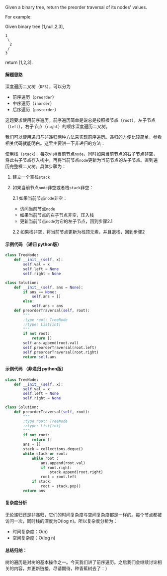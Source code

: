Given a binary tree, return the preorder traversal of its nodes' values.

For example:

Given binary tree [1,null,2,3],
   
    1   
     \
	  2
	 /
    3
   
return [1,2,3].

#### 解题思路
深度遍历二叉树（`DFS`），可以分为

 - 前序遍历（`preorder`）
 - 中序遍历（`inorder`）
 - 后序遍历（`postorder`）

这题要求使用前序遍历。前序遍历简单是说总是按照根节点（`root`），左子节点（`left`），右子节点（`right`）的顺序深度遍历二叉树。

我们可以使用递归与非递归两种方法来实现前序遍历。递归的方便比较简单，参看相关代码就能明白。这里主要讲一下非递归的方法：

使用栈（`stack`），每次visit当前节点`node`，同时如果当前节点的右子节点非空，将此右子节点存入栈中，再将当前节点`node`更新为当前节点的左子节点。直到遍历完整棵二叉树。具体步骤为：

1. 建立一个空栈`stack`

2. 如果当前节点`node`非空或者栈`stack`非空：
	
	2.1 如果当前节点`node`非空：
	
	- 访问当前节点`node`
	- 如果当前节点的右子节点非空，压入栈
	- 更新当前节点`node`为它的左子节点，回到步骤2.1
	
	2.2 如果栈非空，将当前节点更新为栈顶元素，并且退栈，回到步骤2



#### 示例代码 （递归 python版）

```python
class TreeNode:
    def __init__(self, x):
        self.val = x
        self.left = None
        self.right = None

class Solution:
    def __init__(self, ans = None):
        if ans == None:
            self.ans = []
        else:
            self.ans = ans
    def preorderTraversal(self, root):
        """
        :type root: TreeNode
        :rtype: List[int]
        """
        if not root:
            return []     
        self.ans.append(root.val)
        self.preorderTraversal(root.left)
        self.preorderTraversal(root.right)
        return self.ans
```

#### 示例代码 （非递归 python版）

```python
class TreeNode:
    def __init__(self, x):
        self.val = x
        self.left = None
        self.right = None

class Solution:
    def preorderTraversal(self, root):
        """
        :type root: TreeNode
        :rtype: List[int]
        """
        if not root:
            return []
        ans = []
        stack = collections.deque()
        while stack or root:
            while root :
                ans.append(root.val)
                if root.right:
                    stack.append(root.right)
                root = root.left
            if stack:
                root = stack.pop()
        return ans
```
#### 复杂度分析
无论递归还是非递归，它们的时间复杂度与空间复杂度都是一样的。每个节点都被访问一次，同时栈的深度为O(log n)。所以复杂度分析为：

- 时间复杂度：O(n)
- 空间复杂度：O(log n)

#### 总结归纳：
树的遍历是对树的基本操作之一。今天我们讲了前序遍历。之后我们会继续讨论相关的内容，并更新链接，尽请期待，种香蕉树去了：）